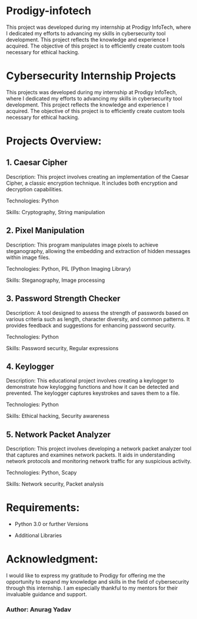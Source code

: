 # Prodigy-infotech
This project was developed during my internship at Prodigy InfoTech, where I dedicated my efforts to advancing my skills in cybersecurity tool development. This project reflects the knowledge and experience I acquired. The objective of this project is to efficiently create custom tools necessary for ethical hacking.
# Cybersecurity Internship Projects
This projects was developed during my internship at Prodigy InfoTech, where I dedicated my efforts to advancing my skills in cybersecurity tool development. This project reflects the knowledge and experience I acquired. The objective of this project is to efficiently create custom tools necessary for ethical hacking.
# Projects Overview:

## 1. Caesar Cipher
Description: This project involves creating an implementation of the Caesar Cipher, a classic encryption technique. It includes both encryption and decryption capabilities.

Technologies: Python

Skills: Cryptography, String manipulation
## 2. Pixel Manipulation
Description: This program manipulates image pixels to achieve steganography, allowing the embedding and extraction of hidden messages within image files.

Technologies: Python, PIL (Python Imaging Library)

Skills: Steganography, Image processing
## 3. Password Strength Checker
Description: A tool designed to assess the strength of passwords based on various criteria such as length, character diversity, and common patterns. It provides feedback and suggestions for enhancing password security.

Technologies: Python

Skills: Password security, Regular expressions
## 4. Keylogger
Description: This educational project involves creating a keylogger to demonstrate how keylogging functions and how it can be detected and prevented. The keylogger captures keystrokes and saves them to a file.

Technologies: Python

Skills: Ethical hacking, Security awareness
## 5. Network Packet Analyzer

Description: This project involves developing a network packet analyzer tool that captures and examines network packets. It aids in understanding network protocols and monitoring network traffic for any suspicious activity.

Technologies: Python, Scapy

Skills: Network security, Packet analysis

# Requirements:
- Python 3.0 or further Versions

- Additional Libraries

# Acknowledgment:

I would like to express my gratitude to Prodigy for offering me the opportunity to expand my knowledge and skills in the field of cybersecurity through this internship. I am especially thankful to my mentors for their invaluable guidance and support.

### Author: Anurag Yadav
